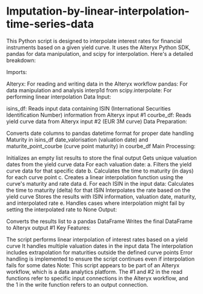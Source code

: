 # Imputation-by-linear-interpolation-time-series-data

This Python script is designed to interpolate interest rates for financial instruments based on a given yield curve. It uses the Alteryx Python SDK, pandas for data manipulation, and scipy for interpolation. Here's a detailed breakdown:

Imports:

Alteryx: For reading and writing data in the Alteryx workflow
pandas: For data manipulation and analysis
interp1d from scipy.interpolate: For performing linear interpolation
Data Input:

isins_df: Reads input data containing ISIN (International Securities Identification Number) information from Alteryx input #1
courbe_df: Reads yield curve data from Alteryx input #2 (EUR 3M curve)
Data Preparation:

Converts date columns to pandas datetime format for proper date handling
Maturity in isins_df
date_valorisation (valuation date) and maturite_point_courbe (curve point maturity) in courbe_df
Main Processing:

Initializes an empty list results to store the final output
Gets unique valuation dates from the yield curve data
For each valuation date: a. Filters the yield curve data for that specific date b. Calculates the time to maturity (in days) for each curve point c. Creates a linear interpolation function using the curve's maturity and rate data d. For each ISIN in the input data:
Calculates the time to maturity (delta) for that ISIN
Interpolates the rate based on the yield curve
Stores the results with ISIN information, valuation date, maturity, and interpolated rate e. Handles cases where interpolation might fail by setting the interpolated rate to None
Output:

Converts the results list to a pandas DataFrame
Writes the final DataFrame to Alteryx output #1
Key Features:

The script performs linear interpolation of interest rates based on a yield curve
It handles multiple valuation dates in the input data
The interpolation includes extrapolation for maturities outside the defined curve points
Error handling is implemented to ensure the script continues even if interpolation fails for some dates
Note: This script appears to be part of an Alteryx workflow, which is a data analytics platform. The #1 and #2 in the read functions refer to specific input connections in the Alteryx workflow, and the 1 in the write function refers to an output connection.
